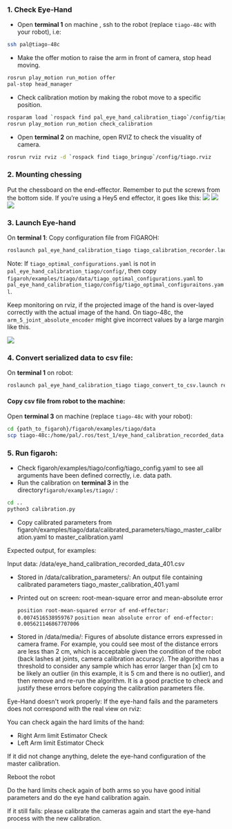 
### 1. Check Eye-Hand

- Open **terminal 1** on machine , ssh to the robot (replace `tiago-48c` with your robot), i.e:

```bash
ssh pal@tiago-48c
```

- Make the offer motion to raise the arm in front of camera, stop head moving. 
```bash
rosrun play_motion run_motion offer
pal-stop head_manager
```

- Check calibration motion by making the robot move to a specific position.
```bash
rosparam load `rospack find pal_eye_hand_calibration_tiago`/config/tiago_calibration_motions.yaml
rosrun play_motion run_motion check_calibration
```

- Open **terminal 2** on machine, open RVIZ to check the visuality of camera.

```bash
rosrun rviz rviz -d `rospack find tiago_bringup`/config/tiago.rviz
```

### 2. Mounting chessing

Put the chessboard on the end-effector. Remember to put the screws from the bottom side.
If you’re using a Hey5 end effector, it goes like this:
**![](https://lh7-us.googleusercontent.com/NSRLWOhGsI2W6rZRJZfL_RYdtW5j2xkkQgUDrVisz55kVxyvfnJkBpDtgyn9Isv5u7BJemmazaJixmFrfprly2d5S6dbV0yjt2j1ExbTl1GNG5t1AWdIxJolqTxU4fsx39DsaL330wMIJ7RFQFuLcA)**
**![](https://lh7-us.googleusercontent.com/o3PxXb4vHfw45lKAfMgEJMP3HPF_s1-gclHpz_kwK-wb5LQOGL_aurdZBinGQGKZLas6YmEpS_Otnw3Ze5aBihe022uo-f1GkVoLe7A1bw9vI4BhcDAxFN5zzVBWlE2HYROOukGGIn7YJNwZM5cpJw)**
**![](https://lh7-us.googleusercontent.com/YEkvcQIE4pnGNCi60o0ge003UwA4cxeSGVlRzK96Qy0K8Ii0aEMgKQ-qpjcjhULczc1sCrBTNCHwKNKK6lUv_0_46FHkZGjzDirz7EOU54HH6npPgfTTskKtAJSC00bUio4BKnIknIsMSER30zr2Ug)**

### 3. Launch Eye-hand

On **terminal 1**:
Copy configuration file from FIGAROH:

```bash
roslaunch pal_eye_hand_calibration_tiago tiago_calibration_recorder.launch recorder_name:=test_1 end_effector:=hey5 base_type:=pmb2 joint_configurations_file:=/home/pal/deployed_ws/share/pal_eye_hand_calibration_tiago/config/tiago_optimal_configurations.yaml
```

Note: If `tiago_optimal_configurations.yaml` is not in `pal_eye_hand_calibration_tiago/config/`, then copy `figaroh/examples/tiago/data/tiago_optimal_configurations.yaml` to `pal_eye_hand_calibration_tiago/config/tiago_optimal_configuraitons.yaml`.

Keep monitoring on rviz, if the projected image of the hand is over-layed correctly with the actual image of the hand. On tiago-48c, the  `arm_5_joint_absolute_encoder` might give incorrect values by a large margin like this.

**![](https://lh7-us.googleusercontent.com/2v-tGE5Ls3fOezkHBTMCrDkB9UMIOcLvgDu2m55Hd9-ibTeCvMZ3xmcadHjjSl52MzYTBDJPQOPR8aMG7rm9ytYRz5oGrHLOHerKPSI1af3S7oSJJmo91WrkIDT63_VDsXYtZDAVN0d7K-yIHShKAzQ)**

### 4. Convert serialized data to csv file:
On **terminal 1** on robot:
```bash
roslaunch pal_eye_hand_calibration_tiago tiago_convert_to_csv.launch recorder_name:=test_1 end_effector:=hey5 filename:=/home/pal/.ros/test_1/eye_hand_calibration_recorded_data
```
#### Copy csv file from robot to the machine:

Open **terminal 3**  on machine (replace `tiago-48c` with your robot):
```bash
cd {path_to_figaroh}/figaroh/examples/tiago/data
scp tiago-48c:/home/pal/.ros/test_1/eye_hand_calibration_recorded_data.csv .
```

### 5. Run figaroh:

- Check figaroh/examples/tiago/config/tiago_config.yaml to see all arguments have been defined correctly, i.e. data path.
- Run the calibration on **terminal 3** in the directory`figaroh/examples/tiago/` :
```bash
cd ..
python3 calibration.py
```


- Copy calibrated parameters from figaroh/examples/tiago/data/calibrated_parameters/tiago_master_calibration.yaml to master_calibration.yaml
    

Expected output, for examples:

Input data: /data/eye_hand_calibration_recorded_data_401.csv

- Stored in /data/calibration_parameters/: An output file containing calibrated parameters tiago_master_calibration_401.yaml
- Printed out on screen: root-mean-square error and mean-absolute error


	`position root-mean-squared error of end-effector: 0.0074516538959767`
	`position mean absolute error of end-effector: 0.005621146867707006`
- Stored in /data/media/: Figures of absolute distance errors expressed in camera frame. For example, you could see most of the distance errors are less than 2 cm, which is acceptable given the condition of the robot (back lashes at joints, camera calibration accuracy). The algorithm has a threshold to consider any sample which has error larger than [x] cm to be likely an outlier (in this example, it is 5 cm and there is no outlier), and then remove and re-run the algorithm. It is a good practice to check and justify these errors before copying the calibration parameters file.

Eye-Hand doesn't work properly:
If the eye-hand fails and the parameters does not correspond with the real view on rviz:

You can check again the hard limits of the hand:

- Right Arm limit Estimator Check  
- Left Arm limit Estimator Check  

If it did not change anything, delete the eye-hand configuration of the master calibration.

Reboot the robot

Do the hard limits check again of both arms so you have good initial parameters and do the eye hand calibration again.

If it still fails: please calibrate the cameras again and start the eye-hand process with the new calibration.